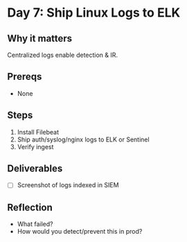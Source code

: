 # Day 7: Ship Linux Logs to ELK

## Why it matters
Centralized logs enable detection & IR.

## Prereqs
- None

## Steps
1. Install Filebeat
2. Ship auth/syslog/nginx logs to ELK or Sentinel
3. Verify ingest

## Deliverables
- [ ] Screenshot of logs indexed in SIEM

## Reflection
- What failed?
- How would you detect/prevent this in prod?
